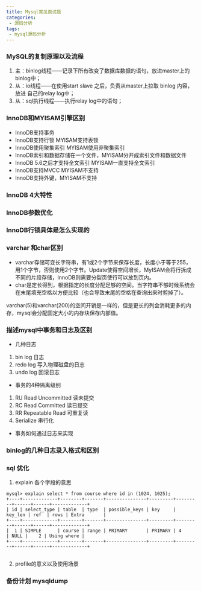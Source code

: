```yaml
---
title: Mysql常见面试题
categories:
 - 源码分析 
tags:
 - mysql源码分析
---
```


### MySQL的复制原理以及流程
1. 主：binlog线程——记录下所有改变了数据库数据的语句，放进master上的binlog中； 
2. 从：io线程——在使用start slave 之后，负责从master上拉取 binlog 内容，放进 自己的relay log中； 
3. 从：sql执行线程——执行relay log中的语句；


### InnoDB和MYISAM引擎区别

- InnoDB支持事务
- InnoDB支持行锁 MYISAM支持表锁
- InnoDB使用聚集索引 MYISAM使用非聚集索引
- InnoDB索引和数据存储在一个文件，MYISAM分开成索引文件和数据文件
- InnoDB 5.6之后才支持全文索引 MYISAM一直支持全文索引
- InnoDB支持MVCC MYISAM不支持
- InnoDB支持外键，MYISAM不支持

### InnoDB 4大特性

### InnoDB参数优化

### InnoDB行锁具体是怎么实现的

### varchar 和char区别

- varchar存储可变长字符串，有1或2个字节来保存长度，长度小于等于255，用1个字节，否则使用2个字节。Update使得空间增长，MyISAM会将行拆成不同的片段存储，InnoDB则需要分裂页使行可以放到页内。
- char是定长得到，根据指定的长度分配足够的空间。当字符串不够时候系统会在末尾填充空格以方便比较（也会导致末尾的空格在查询出来时剪掉了）。

varchar(5)和varchar(200)的空间开销是一样的，但是更长的列会消耗更多的内存，mysql会分配固定大小的内存块保存内部值。

### 描述mysql中事务和日志及区别

- 几种日志

1. bin log 日志
2. redo log 写入物理磁盘的日志
3. undo log 回滚日志

- 事务的4种隔离级别

1. RU Read Uncommitted 读未提交
2. RC Read Committed 读已提交
3. RR Repeatable Read 可重复读
4. Serialize 串行化

- 事务如何通过日志来实现

### binlog的几种日志录入格式和区别

### sql 优化
1. explain 各个字段的意思

```
mysql> explain select * from course where id in (1024, 1025);
+----+-------------+--------+-------+---------------+---------+---------+------+------+-------------+
| id | select_type | table  | type  | possible_keys | key     | key_len | ref  | rows | Extra       |
+----+-------------+--------+-------+---------------+---------+---------+------+------+-------------+
|  1 | SIMPLE      | course | range | PRIMARY       | PRIMARY | 4       | NULL |    2 | Using where |
+----+-------------+--------+-------+---------------+---------+---------+------+------+-------------+


```

2. profile的意义以及使用场景

### 备份计划 mysqldump







